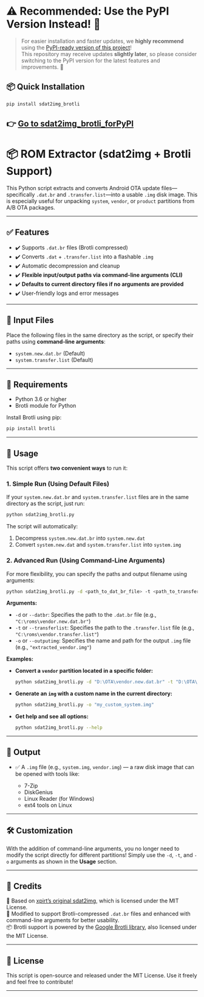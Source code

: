 # ⚠️ Recommended: Use the PyPI Version Instead! 🚀

> For easier installation and faster updates, we **highly recommend** using the [PyPI-ready version of this project](https://github.com/tntapple219/sdat2img_brotli_forPyPI)!  
> This repository may receive updates **slightly later**, so please consider switching to the PyPI version for the latest features and improvements. 🙌

## 📦 Quick Installation

```bash
pip install sdat2img_brotli
```

👉 [Go to sdat2img_brotli_forPyPI](https://github.com/tntapple219/sdat2img_brotli_forPyPI) 
---

# 📦 ROM Extractor (sdat2img + Brotli Support)

This Python script extracts and converts Android OTA update files—specifically `.dat.br` and `.transfer.list`—into a usable `.img` disk image. This is especially useful for unpacking `system`, `vendor`, or `product` partitions from A/B OTA packages.

---

## ✅ Features

* ✔️ Supports `.dat.br` files (Brotli compressed)
* ✔️ Converts `.dat` + `.transfer.list` into a flashable `.img`
* ✔️ Automatic decompression and cleanup
* ✔️ **Flexible input/output paths via command-line arguments (CLI)**
* ✔️ **Defaults to current directory files if no arguments are provided**
* ✔️ User-friendly logs and error messages

---

## 📂 Input Files

Place the following files in the same directory as the script, or specify their paths using **command-line arguments**:

* `system.new.dat.br` (Default)
* `system.transfer.list` (Default)

---

## 🧰 Requirements

* Python 3.6 or higher
* Brotli module for Python

Install Brotli using pip:

```bash
pip install brotli
```

---

## 🚀 Usage

This script offers **two convenient ways** to run it:

### 1. Simple Run (Using Default Files)

If your `system.new.dat.br` and `system.transfer.list` files are in the same directory as the script, just run:

```bash
python sdat2img_brotli.py
```

The script will automatically:
1.  Decompress `system.new.dat.br` into `system.new.dat`
2.  Convert `system.new.dat` and `system.transfer.list` into `system.img`

### 2. Advanced Run (Using Command-Line Arguments)

For more flexibility, you can specify the paths and output filename using arguments:

```bash
python sdat2img_brotli.py -d <path_to_dat_br_file> -t <path_to_transfer_list_file> -o <output_img_name>
```

**Arguments:**

* `-d` or `--datbr`: Specifies the path to the `.dat.br` file (e.g., `"C:\roms\vendor.new.dat.br"`)
* `-t` or `--transferlist`: Specifies the path to the `.transfer.list` file (e.g., `"C:\roms\vendor.transfer.list"`)
* `-o` or `--outputimg`: Specifies the name and path for the output `.img` file (e.g., `"extracted_vendor.img"`)

**Examples:**

* **Convert a `vendor` partition located in a specific folder:**
    ```bash
    python sdat2img_brotli.py -d "D:\OTA\vendor.new.dat.br" -t "D:\OTA\vendor.transfer.list" -o "vendor.img"
    ```
* **Generate an `img` with a custom name in the current directory:**
    ```bash
    python sdat2img_brotli.py -o "my_custom_system.img"
    ```
* **Get help and see all options:**
    ```bash
    python sdat2img_brotli.py --help
    ```

---

## 👥 Output

* ✅ A `.img` file (e.g., `system.img`, `vendor.img`) — a raw disk image that can be opened with tools like:

    * 7-Zip
    * DiskGenius
    * Linux Reader (for Windows)
    * ext4 tools on Linux

---

## 🛠 Customization

With the addition of command-line arguments, you no longer need to modify the script directly for different partitions! Simply use the `-d`, `-t`, and `-o` arguments as shown in the **Usage** section.

---

## 🙏 Credits

🔗 Based on [xpirt’s original sdat2img](https://github.com/xpirt/sdat2img), which is licensed under the MIT License.  
🔧 Modified to support Brotli-compressed `.dat.br` files and enhanced with command-line arguments for better usability.  
📦 Brotli support is powered by the [Google Brotli library](https://github.com/google/brotli), also licensed under the MIT License.

---

## 📄 License

This script is open-source and released under the MIT License. Use it freely and feel free to contribute!

---

